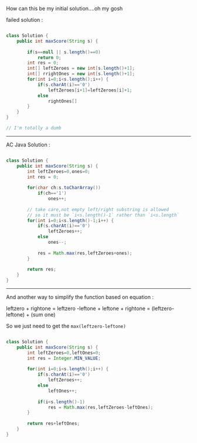 


How can this be my initial solution....oh my gosh

failed solution :

```Java

class Solution {
    public int maxScore(String s) {
        
        if(s==null || s.length()==0)
            return 0;
        int res = 0;
        int[] leftZeroes = new int[s.length()+1];
        int[] rrightOnes = new int[s.length()+1];
        for(int i=0;i<s.length();i++) {
            if(s.charAt(i)=='0')
                leftZeroes[i+1]=leftZeroes[i]+1;
            else
                rightOnes[]
        }
    }
}

// I'm totally a dumb

```

---


AC Java Solution :

```java

class Solution {
    public int maxScore(String s) {
        int leftZeroes=0,ones=0;
        int res = 0;
        
        for(char ch:s.toCharArray())
            if(ch=='1')
                ones++;
        
        // take care,not empty left/right substring is allowed
        // so it must be `i<s.length()-1` rather than `i<s.length`
        for(int i=0;i<s.length()-1;i++) {
            if(s.charAt(i)=='0')
                leftZeroes++;
            else
                ones--;
            
            res = Math.max(res,leftZeroes+ones);
        }
        
        return res;
    }
}

```

---


And another way to simplify the function based on equation :

  leftzero + rightone
= leftzero -leftone + leftone + rightone
= (leftzero-leftone) + (sum one)

So we just need to get the `max(leftzero-leftone)`

```java

class Solution {
    public int maxScore(String s) {
        int leftZeroes=0,leftOnes=0;
        int res = Integer.MIN_VALUE;
        
        for(int i=0;i<s.length();i++) {
            if(s.charAt(i)=='0')
                leftZeroes++;
            else
                leftOnes++;
            
            if(i<s.length()-1)
                res = Math.max(res,leftZeroes-leftOnes);
        }
        
        return res+leftOnes;
    }
}

```